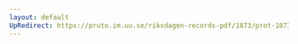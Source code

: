 ```yaml
---
layout: default
UpRedirect: https://pruto.im.uu.se/riksdagen-records-pdf/1873/prot-1873--ak--429.pdf
---
```

